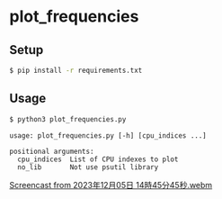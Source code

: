 # plot_frequencies

## Setup

```bash
$ pip install -r requirements.txt
```

## Usage

```bash
$ python3 plot_frequencies.py
```

```
usage: plot_frequencies.py [-h] [cpu_indices ...]

positional arguments:
  cpu_indices  List of CPU indexes to plot
  no_lib       Not use psutil library
```

[Screencast from 2023年12月05日 14時45分45秒.webm](https://github.com/atsushi421/plot_frequencies/assets/55824710/39c19bd7-a232-4e72-852d-ba52e6aa7f5f)
